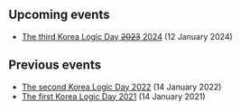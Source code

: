 ## Upcoming events

- [The third Korea Logic Day ~~2023~~ 2024](2024) (12 January 2024)

## Previous events

- [The second Korea Logic Day 2022](2022) (14 January 2022)
- [The first Korea Logic Day 2021](2021) (14 January 2021)



